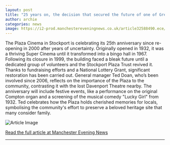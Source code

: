 ```yaml
---
layout: post
title: "25 years on, the decision that secured the future of one of Greater Manchester's most beloved buildings"
author: archie
categories: news
image: https://i2-prod.manchestereveningnews.co.uk/article32588490.ece/ALTERNATES/s1200/0_IMG_8220JPG.jpg
---
```

The Plaza Cinema in Stockport is celebrating its 25th anniversary since re-opening in 2000 after years of uncertainty. Originally opened in 1932, it was a thriving Super Cinema until it transformed into a bingo hall in 1967. Following its closure in 1999, the building faced a bleak future until a dedicated group of volunteers and the Stockport Plaza Trust revived it. Thanks to fundraising efforts and a National Lottery Grant, significant restoration has been carried out. General manager Ted Doan, who’s been involved since 2006, reflects on the importance of the Plaza to the community, contrasting it with the lost Davenport Theatre nearby. The anniversary will include festive events, like a performance on the original Compton organ and a screening of the musical comedy "Lucky Girl" from 1932. Ted celebrates how the Plaza holds cherished memories for locals, symbolising the community's effort to preserve a beloved heritage site that many consider family.

![Article Image](https://i2-prod.manchestereveningnews.co.uk/article32588490.ece/ALTERNATES/s1200/0_IMG_8220JPG.jpg)

[Read the full article at Manchester Evening News](https://www.manchestereveningnews.co.uk/news/greater-manchester-news/25-years-on-decision-secured-32584307)

---
